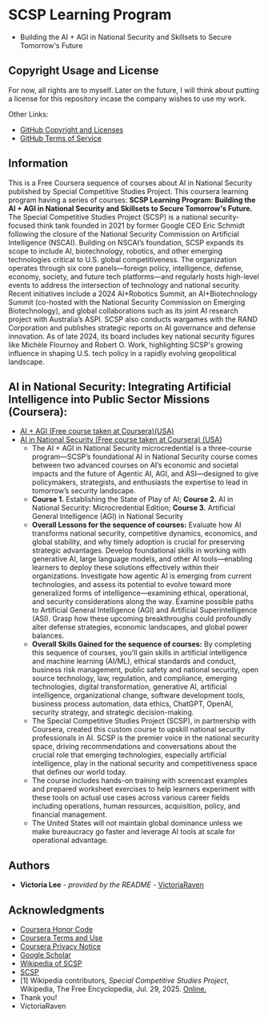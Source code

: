 # SCSP Learning Program
   - Building the AI + AGI in National Security and Skillsets to Secure Tomorrow's Future
## Copyright Usage and License

For now, all rights are to myself. Later on the future, I will think about putting a license for this repository incase the company wishes to use my work.

Other Links:  
- [GitHub Copyright and Licenses](https://docs.github.com/en/repositories/managing-your-repositorys-settings-and-features/customizing-your-repository/licensing-a-repository)
- [GitHub Terms of Service](https://docs.github.com/en/site-policy/github-terms/github-terms-of-service)

## Information

This is a Free Coursera sequence of courses about AI in National Security published by Special Competitive Studies Project. This coursera learning program having a series of courses: **SCSP Learning Program: Building the AI + AGI in National Security and Skillsets to Secure Tomorrow's Future.** The Special Competitive Studies Project (SCSP) is a national security-focused think tank founded in 2021 by former Google CEO Eric Schmidt following the closure of the National Security Commission on Artificial Intelligence (NSCAI). Building on NSCAI’s foundation, SCSP expands its scope to include AI, biotechnology, robotics, and other emerging technologies critical to U.S. global competitiveness. The organization operates through six core panels—foreign policy, intelligence, defense, economy, society, and future tech platforms—and regularly hosts high-level events to address the intersection of technology and national security. Recent initiatives include a 2024 AI+Robotics Summit, an AI+Biotechnology Summit (co-hosted with the National Security Commission on Emerging Biotechnology), and global collaborations such as its joint AI research project with Australia’s ASPI. SCSP also conducts wargames with the RAND Corporation and publishes strategic reports on AI governance and defense innovation. As of late 2024, its board includes key national security figures like Michèle Flournoy and Robert O. Work, highlighting SCSP's growing influence in shaping U.S. tech policy in a rapidly evolving geopolitical landscape.

## AI in National Security: Integrating Artificial Intelligence into Public Sector Missions (Coursera):
- [AI + AGI (Free course taken at Coursera)(USA)](https://www.coursera.org/programs/scsp-learning-program-s40be)
- [AI in National Security (Free course taken at Coursera) (USA)](https://www.coursera.org/learn/ai-national-security)
     - The AI + AGI in National Security microcredential is a three-course program—SCSP’s foundational AI in National Security course comes between two advanced courses on AI’s economic and societal impacts and the future of Agentic AI, AGI, and ASI—designed to give policymakers, strategists, and enthusiasts the expertise to lead in tomorrow’s security landscape.
     - **Course 1.** Establishing the State of Play of AI; **Course 2.** AI in National Security: Microcredential Edition; **Course 3.** Artificial General Intelligence (AGI) in National Security
     - **Overall Lessons for the sequence of courses:** Evaluate how AI transforms national security, competitive dynamics, economics, and global stability, and why timely adoption is crucial for preserving strategic advantages. Develop foundational skills in working with generative AI, large language models, and other AI tools—enabling learners to deploy these solutions effectively within their organizations. Investigate how agentic AI is emerging from current technologies, and assess its potential to evolve toward more generalized forms of intelligence—examining ethical, operational, and security considerations along the way. Examine possible paths to Artificial General Intelligence (AGI) and Artificial Superintelligence (ASI). Grasp how these upcoming breakthroughs could profoundly alter defense strategies, economic landscapes, and global power balances.
     - **Overall Skills Gained for the sequence of courses:** By completing this sequence of courses, you’ll gain skills in artificial intelligence and machine learning (AI/ML), ethical standards and conduct, business risk management, public safety and national security, open source technology, law, regulation, and compliance, emerging technologies, digital transformation, generative AI, artificial intelligence, organizational change, software development tools, business process automation, data ethics, ChatGPT, OpenAI, security strategy, and strategic decision-making.
     - The Special Competitive Studies Project (SCSP), in partnership with Coursera, created this custom course to upskill national security professionals in AI. SCSP is the premier voice in the national security space, driving recommendations and conversations about the crucial role that emerging technologies, especially artificial intelligence, play in the national security and competitiveness space that defines our world today.
     - The course includes hands-on training with screencast examples and prepared worksheet exercises to help learners experiment with these tools on actual use cases across various career fields including operations, human resources, acquisition, policy, and financial management.
     - The United States will not maintain global dominance unless we make bureaucracy go faster and leverage AI tools at scale for operational advantage.

## Authors

  - **Victoria Lee** - *provided by the README* -
    [VictoriaRaven](https://github.com/VictoriaRaven)

## Acknowledgments

- [Coursera Honor Code](https://www.coursera.support/s/article/209818863-Coursera-Honor-Code?language=en_US)
- [Coursera Terms and Use](https://www.coursera.org/about/terms)
- [Coursera Privacy Notice](https://www.coursera.org/about/privacy)
- [Google Scholar](https://scholar.google.com/)
- [Wikipedia of SCSP](https://en.wikipedia.org/w/index.php?title=Special_Competitive_Studies_Project)
- [SCSP](https://www.scsp.ai/)
- [1] Wikipedia contributors, *Special Competitive Studies Project*, Wikipedia, The Free Encyclopedia, Jul. 29, 2025. [Online.](https://en.wikipedia.org/w/index.php?title=Special_Competitive_Studies_Project&oldid=1303201681)
 - Thank you!
 - VictoriaRaven
